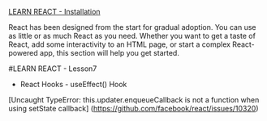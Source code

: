 [LEARN REACT - Installation](https://legacy.reactjs.org/docs/create-a-new-react-app.html)

React has been designed from the start for gradual adoption. You can use as little or as much React as you need. Whether you want to get a taste of React, add some interactivity to an HTML page, or start a complex React-powered app, this section will help you get started.

#LEARN REACT - Lesson7

* React Hooks - useEffect() Hook


[Uncaught TypeError: this.updater.enqueueCallback is not a function when using setState callback] (https://github.com/facebook/react/issues/10320)